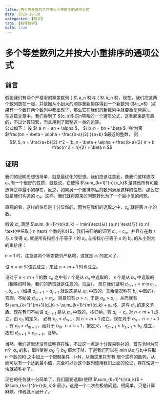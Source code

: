 ```yaml
---
title: 两个等差数列之并按大小重排序的通项公式
date: 2025-10-28
categories: [数学]
tags: [初等数学]
math: true
---
```

# 多个等差数列之并按大小重排序的通项公式

## 前言
假设我们有两个严格增的等差数列 { $\ a_n $}与 { $\ b_n $}，现在，我们把这两个数列放在一起，并依据从小到大的顺序重新排序得到一个新数列 {$\c_n$}（如果有一个数在两个数列中都出现了，那么它在我们的新数列中就要重复两遍）。  
在这篇文章中，我们得到了 $\{c_n}$ 前n项和的一个通项公式，这看起来是有趣的，不过计算较繁，而且用到了取整这一类的运算。  
公式如下： 
设 $\ a_n = an + \alpha $， $\ b_n = bn + \beta $, 令r为离 $\frac{bn + \beta - \alpha + \frac{b-a}{2} }{a+b} $最近的整数， 则  
$$\ S_n = \frac{a+b}{2} r^2 - (b_n - \beta + \alpha + \frac{b-a}{2} )r + b \frac{n^2 + n}{2} + \beta n $$ 

## 证明
我们的证明思想很简单，就是最优化的思想。我们应该注意到，像我们这样选取 $c_n$ 有一个很好的性质，就是说，它使得 $\sum_{k=1}^{n}{c_k}$ 是其他所有可能选择之中最小的存在，反之，如果另一个重排序后的数列满足这样的性质，那么它就是我们构造的 $c_n$。这样，我们就将原来的问题转化为了一个最小值的问题。

直观的看，这样的性质是十分显然的。因为在我们的选取之中，$c_n$ 就是第 $n$ 小的数。

假设 ${d_n}$ 满足 $\sum_{k=1}^{n}{d_k} = \min{\text{从} {a_n} \text{与} {b_n} \text{中任取 } n \text{ 个数的和}}$，我们来归纳的证明 $d_n = c_n$，并且存在数 $r$ 与 $s$ 使得 $d_n$ 就是所有指标小于等于 $r$ 的 $a_n$ 与指标小于等于 $s$ 的 $b_n$ 的从小到大的重排序：

$n=1$ 时，注意这两个等差数列严格增，这就是 $c_1$ 的定义了。

设 $n=m$ 时该式成立，来证 $n=m+1$ 时也成立。

设对于 $k<m+1$ 的数 $c_n$ 之中有 $r$ 个是从 $a_n$ 中选取的， $s$ 个是从 $b_n$ 中选取的（相等的时候，我们的选取就是任意的，见后）。
现在我们证明 $d_{m+1} = \min{a_{r+1}, b_{s+1}}$（如果 $d_{m+1} = a_{r+1}$ 就说这是从 $a_n$ 中取的，其余情况称在 $b_n$ 中取的）。
否则，不妨设 $d_{m+1} = a_p$，则易知有 $p>r$，于是 $a_p > a_r$ ，从而就有 $\sum_{k=1}^{m+1}{d_k} > \sum_{k=1}^{m}{d_k} + a_r$，这与 $d_n$ 的定义矛盾。现在我们不妨设 $d_{m+1}$ 是从 $a_n$ 中取的，按归纳，有 $d_n = c_n$ 对 $n<m+1$ 成立，由 $c_n$ 的定义，
必有 $c_n \leq d_{m+1}$ 对 $n<m+1$ 成立。现在对于 $a_n$ ，$n>r+1$ ，有 $a_n > d_{m+1}$ ，而对于 $b_n$，$n>s+1$，按定义， $d_{m+1} \leq b_{s+1} \leq b_n$ 成立，故知 $d_{m+1} = c_{m+1}$。证毕。  

当然，我们这里还没有证明存在性，不过这一点是十分容易弥补的，首先令M为前n个 $a_n$ 的和，取N使得 $a_N$ 与 $b_N$ 都大于M，于是我们可以在 $\min{\text{从} {a_i} \text{与} {b_i} \text{中任取 } n \text{ 个数的和}}$ 之中加上一个限制条件：i<N，从而这里只有有
限个这样的数列，从而可以有一个达到最小值，完全可以对这个数列使用我们上面的论证，存在性这一块就被弥补了。  

现在的任务就十分简单了，我们需要选取r使得 $\sum_{k=1}^{r}{a_k}$ + $\sum_{k=1}^{n-r}{b_k}$ 最小，这是一个二次的极值问题，很简单，只是计算麻烦，作者就不展开了。
